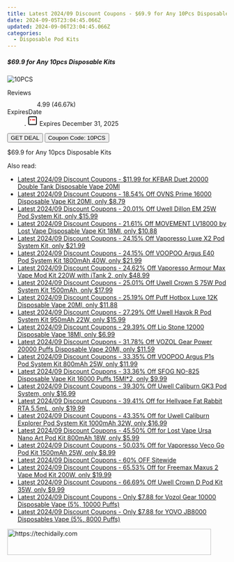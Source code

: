 ```yaml
---
title: Latest 2024/09 Discount Coupons - $69.9 for Any 10Pcs Disposable Kits
date: 2024-09-05T23:04:45.066Z
updated: 2024-09-06T23:04:45.066Z
categories:
  - Disposable Pod Kits
---
```



<div class="max-w-4xl mx-auto grid grid-cols-1 lg:max-w-5xl lg:gap-x-20 lg:grid-cols-2">
  <div class="relative p-3 col-start-1 row-start-1 flex flex-col-reverse rounded-lg bg-gradient-to-t from-black/75 via-black/0 sm:bg-none sm:row-start-2 sm:p-0 lg:row-start-1">
    <h5 class="mt-1 text-lg font-semibold text-white sm:text-slate-900 md:text-2xl dark:sm:text-white">$69.9 for Any 10pcs Disposable Kits</h5>
  </div>
  
  <div class="col-start-1 col-end-3 row-start-1 grid gap-4 sm:mb-6 sm:grid-cols-4 lg:col-start-2 lg:row-span-6 lg:row-end-6 lg:mb-0 lg:gap-6">
      <img src="https://static.shareasale.com/image/90958/deal/A5E8A5256887EB56E5E9A43CB30454E9.jpg" onClick="javascript:window.open(decodeURIComponent('https%3A%2F%2Fwww.shareasale.com%2Fu.cfm%3Fd%3D1079076%26m%3D90958%26u%3D4338022'), '_blank');void(0);" alt="10PCS" class="h-60 w-full rounded-lg object-cover sm:col-span-2 sm:h-52 lg:col-span-full" loading="lazy" />
    
  </div>
  <dl class="row-start-2 mt-4 flex items-center text-xs font-medium sm:row-start-3 sm:mt-1 md:mt-2.5 lg:row-start-2">
    <dt class="sr-only">Reviews</dt>
    <dd class="flex items-center text-indigo-600 dark:text-indigo-400">
      <svg width="24" height="24" fill="none" aria-hidden="true" class="mr-1 stroke-current dark:stroke-indigo-500">
        <path d="m12 5 2 5h5l-4 4 2.103 5L12 16l-5.103 3L9 14l-4-4h5l2-5Z" stroke-width="2" stroke-linecap="round" stroke-linejoin="round" />
      </svg>
      <span>4.99 <span class="font-normal text-slate-400">(46.67k)</span></span>
    </dd>
    <dt class="sr-only">ExpiresDate</dt>
    <dd class="flex items-center">
      <svg width="2" height="2" aria-hidden="true" fill="currentColor" class="mx-3 text-slate-300">
        <circle cx="1" cy="1" r="1" />
      </svg>
      <svg width="24" height="24" viewBox="0 0 24 24" fill="none" stroke="currentColor" stroke-width="2">
        <rect x="3" y="3" width="18" height="18" rx="2" fill="#fff" />
        <path d="M6 10L18 10" stroke="red" stroke-width="2" fill="none" />
        <path d="M10 6L10 18" stroke="#fff" stroke-width="2" fill="none" />
      </svg>
      Expires December 31, 2025    </dd>
  </dl>
  <div class="col-start-1 row-start-3 mt-4 self-center sm:col-start-2 sm:row-span-2 sm:row-start-2 sm:mt-0 lg:col-start-1 lg:row-start-3 lg:row-end-4 lg:mt-6">
    <button type="button" onClick="javascript:window.open(decodeURIComponent('https%3A%2F%2Fwww.shareasale.com%2Fu.cfm%3Fd%3D1079076%26m%3D90958%26u%3D4338022'), '_blank');void(0);" class="rounded-lg bg-red-600 px-3 py-2 text-sm font-medium leading-6 text-white">GET DEAL</button>
    <button type="button" onClick="javascript:window.open(decodeURIComponent('https%3A%2F%2Fwww.shareasale.com%2Fu.cfm%3Fd%3D1079076%26m%3D90958%26u%3D4338022'), '_blank');void(0);" class="border-dashed border-2 border-indigo-600 bg-green-100 text-sm leading-6 font-medium py-2 px-3 rounded-lg">Coupon Code: 10PCS</button>
  </div>
  <p class="col-start-1 mt-4 text-sm leading-6 sm:col-span-2 lg:col-span-1 lg:row-start-4 lg:mt-6 dark:text-slate-400">
    $69.9 for Any 10pcs Disposable Kits 
  </p>
</div>
<span class="atpl-alsoreadstyle">Also read:</span>
<div><ul>
<li><a href="https://coupons.techidaily.com/coupon-1110967-share-90958-sale/"><u>Latest 2024/09 Discount Coupons - $11.99 for KFBAR Duet 20000 Double Tank Disposable Vape 20Ml</u></a></li>
<li><a href="https://coupons.techidaily.com/coupon-1110989-share-90958-sale/"><u>Latest 2024/09 Discount Coupons - 18.54% Off OVNS Prime 16000 Disposable Vape Kit 20Ml, only $8.79</u></a></li>
<li><a href="https://coupons.techidaily.com/coupon-1097874-share-90958-sale/"><u>Latest 2024/09 Discount Coupons - 20.01% Off Uwell Dillon EM 25W Pod System Kit, only $15.99</u></a></li>
<li><a href="https://coupons.techidaily.com/coupon-1110614-share-90958-sale/"><u>Latest 2024/09 Discount Coupons - 21.61% Off MOVEMENT LV18000 by Lost Vape Disposable Vape Kit 18Ml, only $10.88</u></a></li>
<li><a href="https://coupons.techidaily.com/coupon-1110998-share-90958-sale/"><u>Latest 2024/09 Discount Coupons - 24.15% Off Vaporesso Luxe X2 Pod System Kit, only $21.99</u></a></li>
<li><a href="https://coupons.techidaily.com/coupon-1110437-share-90958-sale/"><u>Latest 2024/09 Discount Coupons - 24.15% Off VOOPOO Argus E40 Pod System Kit 1800mAh 40W, only $21.99</u></a></li>
<li><a href="https://coupons.techidaily.com/coupon-1058126-share-90958-sale/"><u>Latest 2024/09 Discount Coupons - 24.62% Off Vaporesso Armour Max Vape Mod Kit 220W with iTank 2, only $48.99</u></a></li>
<li><a href="https://coupons.techidaily.com/coupon-1110993-share-90958-sale/"><u>Latest 2024/09 Discount Coupons - 25.01% Off Uwell Crown S 75W Pod System Kit 1500mAh, only $17.99</u></a></li>
<li><a href="https://coupons.techidaily.com/coupon-1095806-share-90958-sale/"><u>Latest 2024/09 Discount Coupons - 25.19% Off Puff Hotbox Luxe 12K Disposable Vape 20Ml, only $11.88</u></a></li>
<li><a href="https://coupons.techidaily.com/coupon-1111987-share-90958-sale/"><u>Latest 2024/09 Discount Coupons - 27.29% Off Uwell Havok R Pod System Kit 950mAh 22W, only $15.99</u></a></li>
<li><a href="https://coupons.techidaily.com/coupon-1089820-share-90958-sale/"><u>Latest 2024/09 Discount Coupons - 29.39% Off Lio Stone 12000 Disposable Vape 18Ml, only $6.99</u></a></li>
<li><a href="https://coupons.techidaily.com/coupon-1102161-share-90958-sale/"><u>Latest 2024/09 Discount Coupons - 31.78% Off VOZOL Gear Power 20000 Puffs Disposable Vape 20Ml, only $11.59</u></a></li>
<li><a href="https://coupons.techidaily.com/coupon-1063871-share-90958-sale/"><u>Latest 2024/09 Discount Coupons - 33.35% Off VOOPOO Argus P1s Pod System Kit 800mAh 25W, only $11.99</u></a></li>
<li><a href="https://coupons.techidaily.com/coupon-1059543-share-90958-sale/"><u>Latest 2024/09 Discount Coupons - 33.36% Off SFOG NO-825 Disposable Vape Kit 16000 Puffs 15Ml*2, only $9.99</u></a></li>
<li><a href="https://coupons.techidaily.com/coupon-1070493-share-90958-sale/"><u>Latest 2024/09 Discount Coupons - 39.30% Off Uwell Caliburn GK3 Pod System, only $16.99</u></a></li>
<li><a href="https://coupons.techidaily.com/coupon-817994-share-90958-sale/"><u>Latest 2024/09 Discount Coupons - 39.41% Off for Hellvape Fat Rabbit RTA 5.5mL, only $19.99</u></a></li>
<li><a href="https://coupons.techidaily.com/coupon-1062743-share-90958-sale/"><u>Latest 2024/09 Discount Coupons - 43.35% Off for Uwell Caliburn Explorer Pod System Kit 1000mAh 32W, only $16.99</u></a></li>
<li><a href="https://coupons.techidaily.com/coupon-980596-share-90958-sale/"><u>Latest 2024/09 Discount Coupons - 45.50% Off for Lost Vape Ursa Nano Art Pod Kit 800mAh 18W, only $5.99</u></a></li>
<li><a href="https://coupons.techidaily.com/coupon-1039939-share-90958-sale/"><u>Latest 2024/09 Discount Coupons - 50.03% Off for Vaporesso Veco Go Pod Kit 1500mAh 25W, only $8.99</u></a></li>
<li><a href="https://coupons.techidaily.com/coupon-1110245-share-93338-sale/"><u>Latest 2024/09 Discount Coupons - 60% OFF Sitewide</u></a></li>
<li><a href="https://coupons.techidaily.com/coupon-979342-share-90958-sale/"><u>Latest 2024/09 Discount Coupons - 65.53% Off for Freemax Maxus 2 Vape Mod Kit 200W, only $19.99</u></a></li>
<li><a href="https://coupons.techidaily.com/coupon-949911-share-90958-sale/"><u>Latest 2024/09 Discount Coupons - 66.69% Off Uwell Crown D Pod Kit 35W, only $9.99</u></a></li>
<li><a href="https://coupons.techidaily.com/coupon-1080805-share-59344-sale/"><u>Latest 2024/09 Discount Coupons - Only $7.88 for Vozol Gear 10000 Disposable Vape (5%, 10000 Puffs)</u></a></li>
<li><a href="https://coupons.techidaily.com/coupon-1084489-share-59344-sale/"><u>Latest 2024/09 Discount Coupons - Only $7.88 for YOVO JB8000 Disposables Vape (5%, 8000 Puffs)</u></a></li>
</ul></div>

<ins class="adsbygoogle"
      style="display:block"
      data-ad-client="ca-pub-7571918770474297"
      data-ad-slot="8358498916"
      data-ad-format="auto"
      data-full-width-responsive="true"></ins>
<!-- affiliate ads begin -->
<a href="https://review-au.sjv.io/c/5597632/2098703/14409" target="_top" id="2098703">
  <img src="//a.impactradius-go.com/display-ad/14409-2098703" border="0" alt="https://techidaily.com" width="468" height="60"/>
</a>
<img height="0" width="0" src="https://review-au.sjv.io/i/5597632/2098703/14409" style="position:absolute;visibility:hidden;" border="0" />
<!-- affiliate ads end -->